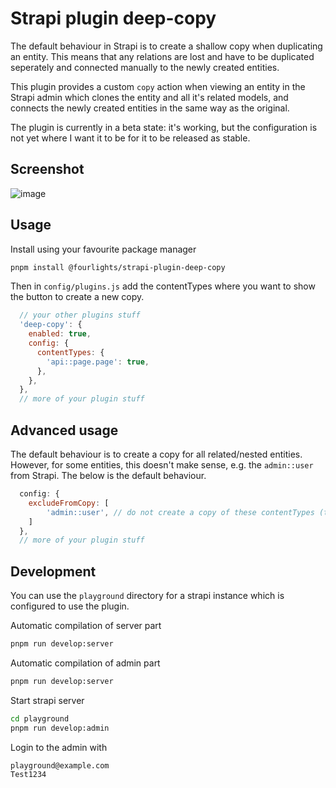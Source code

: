 # Strapi plugin deep-copy

The default behaviour in Strapi is to create a shallow copy when duplicating an entity.
This means that any relations are lost and have to be duplicated seperately and connected manually to the newly created entities.

This plugin provides a custom `copy` action when viewing an entity in the Strapi admin which clones the entity and all it's related models, and connects the newly created entities in the same way as the original.

The plugin is currently in a beta state: it's working, but the configuration is not yet where I want it to be for it to be released as stable.

## Screenshot

![image](https://user-images.githubusercontent.com/112890430/231699202-730b2366-12e9-443f-88bc-f83cae829ce3.png)

## Usage

Install using your favourite package manager

```bash
pnpm install @fourlights/strapi-plugin-deep-copy
```

Then in `config/plugins.js` add the contentTypes where you want to show the button to create a new copy.

```js
  // your other plugins stuff
  'deep-copy': {
    enabled: true,
    config: {
      contentTypes: {
        'api::page.page': true,
      },
    },
  },
  // more of your plugin stuff
```

## Advanced usage

The default behaviour is to create a copy for all related/nested entities.
However, for some entities, this doesn't make sense, e.g. the `admin::user` from Strapi.
The below is the default behaviour.

```js
  config: {
    excludeFromCopy: [
        'admin::user', // do not create a copy of these contentTypes (they will be set as relation still)
    ]
  },
  // more of your plugin stuff
```


## Development

You can use the `playground` directory for a strapi instance which is configured to use the plugin.

Automatic compilation of server part
```bash
pnpm run develop:server
```

Automatic compilation of admin part
```bash
pnpm run develop:server
```

Start strapi server
```bash
cd playground
pnpm run develop:admin
```

Login to the admin with

```
playground@example.com
Test1234
```
